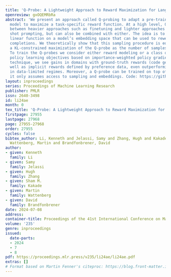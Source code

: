 ```yaml
---
title: 'Q-Probe: A Lightweight Approach to Reward Maximization for Language Models'
openreview: gxOQEMRbRa
abstract: 'We present an approach called Q-probing to adapt a pre-trained language
  model to maximize a task-specific reward function. At a high level, Q-probing sits
  between heavier approaches such as finetuning and lighter approaches such as few
  shot prompting, but can also be combined with either. The idea is to learn a simple
  linear function on a model’s embedding space that can be used to reweight candidate
  completions. We theoretically show that this sampling procedure is equivalent to
  a KL-constrained maximization of the Q-probe as the number of samples increases.
  To train the Q-probes we consider either reward modeling or a class of novel direct
  policy learning objectives based on importance-weighted policy gradients. With this
  technique, we see gains in domains with ground-truth rewards (code generation) as
  well as implicit rewards defined by preference data, even outperforming finetuning
  in data-limited regimes. Moreover, a Q-probe can be trained on top of an API since
  it only assumes access to sampling and embeddings. Code: https://github.com/likenneth/q_probe.'
layout: inproceedings
series: Proceedings of Machine Learning Research
publisher: PMLR
issn: 2640-3498
id: li24ae
month: 0
tex_title: 'Q-Probe: A Lightweight Approach to Reward Maximization for Language Models'
firstpage: 27955
lastpage: 27968
page: 27955-27968
order: 27955
cycles: false
bibtex_author: Li, Kenneth and Jelassi, Samy and Zhang, Hugh and Kakade, Sham M. and
  Wattenberg, Martin and Brandfonbrener, David
author:
- given: Kenneth
  family: Li
- given: Samy
  family: Jelassi
- given: Hugh
  family: Zhang
- given: Sham M.
  family: Kakade
- given: Martin
  family: Wattenberg
- given: David
  family: Brandfonbrener
date: 2024-07-08
address:
container-title: Proceedings of the 41st International Conference on Machine Learning
volume: '235'
genre: inproceedings
issued:
  date-parts:
  - 2024
  - 7
  - 8
pdf: https://proceedings.mlr.press/v235/li24ae/li24ae.pdf
extras: []
# Format based on Martin Fenner's citeproc: https://blog.front-matter.io/posts/citeproc-yaml-for-bibliographies/
---
```

